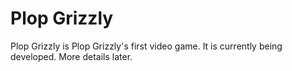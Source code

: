 # Plop Grizzly

Plop Grizzly is Plop Grizzly's first video game.  It is currently being developed.  More details later.
